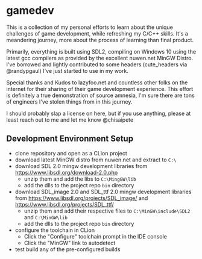 # gamedev

This is a collection of my personal efforts to learn about the unique challenges of game development, while refreshing my C/C++ skills.  It's a meandering journey, more about the process of learning than final product.

Primarily, everything is built using SDL2, compiling on Windows 10 using the latest gcc compilers as provided by the excellent nuwen.net MinGW Distro.  I've borrowed and lightly contributed to some headers (cute_headers via @randypgaul) I've just started to use in my work.  

Special thanks and Kudos to lazyfoo.net and countless other folks on the internet for their sharing of their game development experience.  This effort is definitely a true demonstration of source amnesia, I'm sure there are tons of engineers I've stolen things from in this journey.

I should probably slap a license on here, but if you use anything, please at least reach out to me and let me know @chisaipete

## Development Environment Setup
- clone repository and open as a CLion project
- download latest MinGW distro from nuwen.net and extract to `C:\`
- download SDL 2.0 mingw development libraries from https://www.libsdl.org/download-2.0.php
  + unzip them and add the libs to `C:\MingGW\lib`
  + add the dlls to the project repo `bin` directory
- download SDL_image 2.0 and SDL_ttf 2.0 mingw development libraries from https://www.libsdl.org/projects/SDL_image/ and https://www.libsdl.org/projects/SDL_ttf/
  + unzip them and add their respective files to `C:\MinGW\include\SDL2` and `C:\MinGW\lib`
  + add the dlls to the project repo `bin` directory
- configure the toolchain in CLion
  + Click the "Configure" toolchain prompt in the IDE console
  + Click the "MinGW" link to autodetect
- test build any of the pre-configured builds

